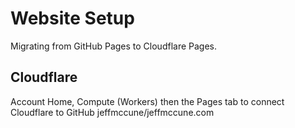 # Website Setup

Migrating from GitHub Pages to Cloudflare Pages.

## Cloudflare

Account Home, Compute (Workers) then the Pages tab to connect Cloudflare to
GitHub jeffmccune/jeffmccune.com
